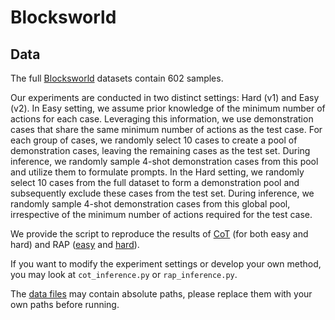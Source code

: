 # Blocksworld

## Data
The full [Blocksworld](https://arxiv.org/abs/2305.15771) datasets contain 602 samples.

Our experiments are conducted in two distinct settings: Hard (v1) and Easy (v2). In Easy setting, we assume prior knowledge of the minimum number of actions for each case. Leveraging this information, we use demonstration cases that share the same minimum number of actions as the test case. For each group of cases, we randomly select 10 cases to create a pool of demonstration cases, leaving the remaining cases as the test set. During inference, we randomly sample 4-shot demonstration cases from this pool and utilize them to formulate prompts. In the Hard setting, we randomly select 10 cases from the full dataset to form a demonstration pool and subsequently exclude these cases from the test set. During inference, we randomly sample 4-shot demonstration cases from this global pool, irrespective of the minimum number of actions required for the test case.

We provide the script to reproduce the results of [CoT](test_cot.sh) (for both easy and hard) and RAP ([easy](test_rap_v2.sh) and [hard](test_rap_v1.sh)).

If you want to modify the experiment settings or develop your own method, you may look at `cot_inference.py` or `rap_inference.py`.

The [data files](data) may contain absolute paths, please replace them with your own paths before running.